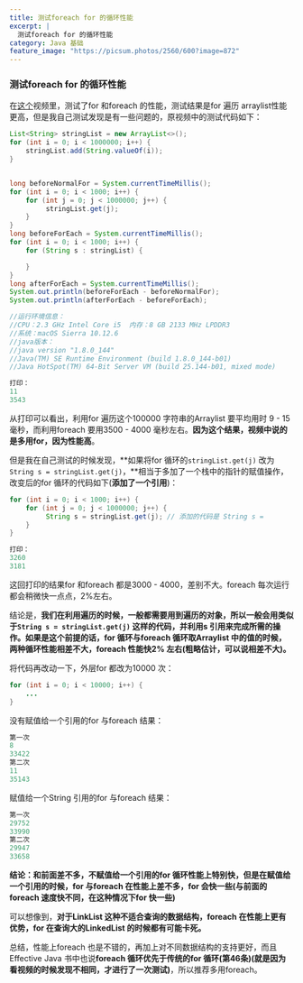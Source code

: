 ```yaml
---
title: 测试foreach for 的循环性能
excerpt: |
  测试foreach for 的循环性能
category: Java 基础
feature_image: "https://picsum.photos/2560/600?image=872"
---
```

### 测试foreach for 的循环性能

在[这个](http://v.youku.com/v_show/id_XMTczMzUyNjQ0OA==.html)视频里，测试了for 和foreach 的性能，测试结果是for 遍历 arraylist性能更高，但是我自己测试发现是有一些问题的，原视频中的测试代码如下：

```java
List<String> stringList = new ArrayList<>();
for (int i = 0; i < 1000000; i++) {
    stringList.add(String.valueOf(i));
}


long beforeNormalFor = System.currentTimeMillis();
for (int i = 0; i < 1000; i++) {
    for (int j = 0; j < 1000000; j++) {
		 stringList.get(j);
    }
}
long beforeForEach = System.currentTimeMillis();
for (int i = 0; i < 1000; i++) {
    for (String s : stringList) {

    }
}
long afterForEach = System.currentTimeMillis();
System.out.println(beforeForEach - beforeNormalFor);   
System.out.println(afterForEach - beforeForEach);   

//运行环境信息：
//CPU：2.3 GHz Intel Core i5  内存：8 GB 2133 MHz LPDDR3 
//系统：macOS Sierra 10.12.6
//java版本：
//java version "1.8.0_144"
//Java(TM) SE Runtime Environment (build 1.8.0_144-b01)
//Java HotSpot(TM) 64-Bit Server VM (build 25.144-b01, mixed mode)

打印：
11
3543
```

从打印可以看出，利用for 遍历这个100000 字符串的Arraylist 要平均用时 9 - 15毫秒，而利用foreach 要用3500 - 4000 毫秒左右。**因为这个结果，视频中说的是多用for，因为性能高**。

但是我在自己测试的时候发现，**如果将for 循环的`stringList.get(j)` 改为`String s = stringList.get(j)`，**相当于多加了一个栈中的指针的赋值操作，改变后的for 循环的代码如下(**添加了一个引用**)：

```java
for (int i = 0; i < 1000; i++) {
    for (int j = 0; j < 1000000; j++) {
		 String s = stringList.get(j); // 添加的代码是 String s = 
    }
}

打印：
3260
3181
```

这回打印的结果for 和foreach 都是3000 - 4000，差别不大。foreach 每次运行都会稍微快一点点，2%左右。

结论是，**我们在利用遍历的时候，一般都需要用到遍历的对象，所以一般会用类似于`String s = stringList.get(j)` 这样的代码，并利用s 引用来完成所需的操作。如果是这个前提的话，for 循环与foreach 循环取Arraylist 中的值的时候，两种循环性能相差不大，foreach 性能快2% 左右(粗略估计，可以说相差不大)。**

将代码再改动一下，外层for 都改为10000 次：

```java
for (int i = 0; i < 10000; i++) {
	...
}
```

没有赋值给一个引用的for 与foreach 结果：

```java
第一次
8
33422
第二次
11
35143
```

赋值给一个String 引用的for 与foreach 结果：

```java
第一次
29752
33990
第二次
29947
33658
```

**结论：和前面差不多，不赋值给一个引用的for 循环性能上特别快，但是在赋值给一个引用的时候，for 与foreach 在性能上差不多，for 会快一些(与前面的foreach 速度快不同，在这种情况下for 快一些)**

可以想像到，**对于LinkList 这种不适合查询的数据结构，foreach 在性能上更有优势，for 在查询大的LinkedList 的时候都有可能卡死。**

总结，性能上foreach 也是不错的，再加上对不同数据结构的支持更好，而且Effective Java 书中也说**foreach 循环优先于传统的for 循环(第46条)(就是因为看视频的时候发现不相同，才进行了一次测试)**，所以推荐多用foreach。

